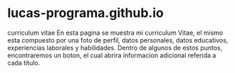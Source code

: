 # lucas-programa.github.io
curriculum vitae
En esta pagina se muestra mi curriculum Vitae, el mismo esta compuesto por una foto de perfil, datos personales, datos educativos, experiencias laborales y habilidades. Dentro de algunos de estos puntos, encontraremos un boton, el cual abrira informacion adicional referida a cada titulo. 

